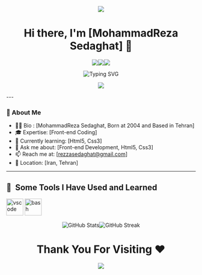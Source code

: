 <p align="center">
  <img src="https://capsule-render.vercel.app/api?type=waving&height=250&color=&color=141321&text=Hey%20,%20its%20me%20!&fontSize=90&fontColor=ff79c6&animation=twinkling&descAlignY=81"/>
</p>

<!-- ✨ Stylish Header -->
<h1 align="center">Hi there, I'm [MohammadReza Sedaghat] 👋</h1>

<p align="center"><a href="mailto:rezzasedaghat@gmail.com"><img src="https://img.shields.io/badge/Email-D14836?style=for-the-badge&logo=gmail&logoColor=white" /></a><a href="[https://linkedin.com/in/yourprofile](https://www.linkedin.com/in/mohammad-reza-sedaghat-26333837b?utm_source=share&utm_campaign=share_via&utm_content=profile&utm_medium=android_app)"><img src="https://img.shields.io/badge/LinkedIn-0077B5?style=for-the-badge&logo=linkedin&logoColor=white" /></a><a href="https://x.com/YoungBadGod?t=KNWbY_98CeJ3UEdRGlTkng&s=09"><img src="https://img.shields.io/badge/Twitter-1DA1F2?style=for-the-badge&logo=twitter&logoColor=white" /></a></p>

<p align="center">
  <img src="https://readme-typing-svg.demolab.com?font=Fira+Code&size=24&pause=1000&color=00F7FF&center=true&vCenter=true&width=435&lines=Curious+Developer;Lifelong+Learner;Eager+For+Building+Cool+Front" alt="Typing SVG" />
</p>

<p align="center">
  <img src="https://media0.giphy.com/media/v1.Y2lkPTc5MGI3NjExOGJ5MXRqMTF3c2U4cmNka21tczFzNzE2YzFtZzV6dzRzMDBrYTlkaiZlcD12MV9pbnRlcm5hbF9naWZfYnlfaWQmY3Q9Zw/iIqmM5tTjmpOB9mpbn/giphy.gif"/>
</p>
---

### 🧠 About Me
- 🧑‍💻 Bio : [MohammadReza Sedaghat, Born at 2004 and Based in Tehran]
- 🎓 Expertise: [Front-end Coding]
- 🌱 Currently learning: [Html5, Css3]
- 💬 Ask me about: [Front-end Development, Html5, Css3]
- 📫 Reach me at: [rezzasedaghat@gmail.com]
- 📍 Location: [Iran, Tehran]
---

<h2> 🚀 &nbsp;Some Tools I Have Used and Learned</h2>
<p align="left">
  <img src="https://cdn.jsdelivr.net/gh/devicons/devicon/icons/vscode/vscode-original.svg" alt="vscode" width="45" height="45"/>
  <img src="https://cdn.jsdelivr.net/gh/devicons/devicon/icons/bash/bash-original.svg" alt="bash" width="45" height="45"/>
</p>

<p align="center"><img src="https://github-readme-stats.vercel.app/api?username=sedaghat-frontdev&show_icons=true&theme=radical" alt="GitHub Stats" /><img src="https://github-readme-streak-stats.herokuapp.com/?user=sedaghat-frontdev&theme=radical" alt="GitHub Streak" /></p>





<h1 align="center">Thank You For Visiting ❤️</h1>

<p align="center">
  <img src="https://capsule-render.vercel.app/api?type=waving&height=250&color=&color=141321&text=Bye%20My%20Friend%20:)&fontSize=90&fontColor=ff79c6&animation=twinkling&descAlignY=81&section=footer&fontAlignY=50"/>
</p>
